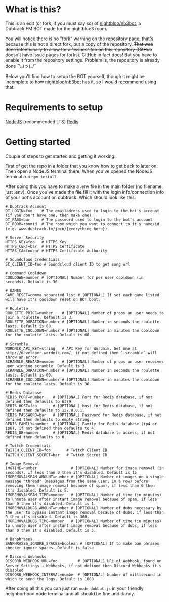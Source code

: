 # What is this?
This is an edit (or fork, if you must say so) of [nightbloo/nb3bot](https://github.com/nightbloo/nb3bot), a Dubtrack.FM BOT made for the nightblue3 room.

You will notice there is no "fork" warning on the repository page, that's because this is not a direct fork, but a copy of the repository.
~~That was done intentionally to allow for a "issues" tab on this repository (GitHub doesn't have Issue pages for forks).~~
GitHub in fact does! But you have to enable it from the repository settings. Problem is, the repository is already done ¯\\\_(ツ)_/¯ 

Below you'll find how to setup the BOT yourself, though it might be incomplete to how [nightbloo/nb3bot](https://github.com/nightbloo/nb3bot) has it, so I would recommend using that.

# Requirements to setup
[NodeJS](https://nodejs.org/en/download/) (recommended LTS)
[Redis](https://redis.io/download)

# Getting started
Couple of steps to get started and getting it working:

First of get the repo in a folder that you know how to get back to later on. Then open a NodeJS terminal there.
When you've opened the NodeJS terminal run ```npm install```.

After doing this you have to make a .env file in the main folder (no filename, just .env).
Once you've made the file fill it with the login info/connection info of your bot's account on dubtrack. Which should look like this:
```
# Dubtrack Account
DT_LOGIN=foo    # The emailadress used to login to the bot's account (if you don't have one, then make one)
DT_PASS=bar     # The password used to login to the bot's account
DT_ROOM=roomid  # The room which you want to connect to it's name/id (e.g. www.dubtrack.fm/join/{everything here})

# Server Security
HTTPS_KEY=foo   # HTTPS Key
HTTPS_CERT=bar  # HTTPS Certificate
HTTPS_CA=foobar # HTTPS Certificate Authority

# Soundcloud Credentials
SC_CLIENT_ID=foo # Soundcloud client ID to get song url

# Command Cooldown
COOLDOWN=number # [OPTIONAL] Number for per user cooldown (in seconds). Default is 30

# GAMES
GAME_RESET=comma_separated_list # [OPTIONAL] If set each game listed will have it's cooldown reset on BOT boot.

# Roulette
ROULETTE_PRICE=number    # [OPTIONAL] Number of props an user needs to join a roulette. Default is 3.
ROULETTE_DURATION=number # [OPTIONAL] Number in seconds the roulette lasts. Default is 60.
ROULETTE_COOLDOWN=number # [OPTIONAL] Number in minutes the cooldown for the roulette lasts. Default is 60.

# Scramble
WORDNIK_API_KEY=string   # API Key for Wordnik. Get one at http://developer.wordnik.com/, if not defined then `!scramble` will throw an error.
SCRAMBLE_REWARD=number   # [OPTIONAL] Number of props an user receives upon winning scramble. Default is 3.
SCRAMBLE_DURATION=number # [OPTIONAL] Number in seconds the roulette lasts. Default is 60.
SCRAMBLE_COOLDOWN=number # [OPTIONAL] Number in minutes the cooldown for the roulette lasts. Default is 30.

# Redis Database
REDIS_PORT=number    # [OPTIONAL] Port for Redis database, if not defined then defaults to 6379.
REDIS_HOST=foo       # [OPTIONAL] Host for Redis database, if not defined then defaults to 127.0.0.1.
REDIS_PASSWORD=bar   # [OPTIONAL] Password for Redis database, if not defined then defaults to empty string.
REDIS_FAMILY=number  # [OPTIONAL] Family for Redis database (ip4 or ip6), if not defined then defaults to 4.
REDIS_DB=number      # [OPTIONAL] Redis database to access, if not defined then defaults to 0.

# Twitch Credentials
TWITCH_CLIENT_ID=foo       # Twitch Client ID
TWITCH_CLIENT_SECRET=bar   # Twitch Secret ID

# Image Removal
IMGTIME=number               # [OPTIONAL] Number for image removal (in seconds), if less than 0 then it's disabled. Default is 15
IMGREMOVALSPAM_AMOUNT=number # [OPTIONAL] Number of images on a single message "thread" (messages from the same user, in a row) before removing them (image removal because of spam), if less than 0 then it's disabled. Default is 5.
IMGREMOVALSPAM_TIME=number   # [OPTIONAL] Number of time (in minutes) to unmute user after instant image removal because of spam, if less than 0 then it's disabled. Default is 1.
IMGREMOVALDUBS_AMOUNT=number # [OPTIONAL] Number of dubs necessary by the user to bypass instant image removal because of dubs, if less than 0 then it's disabled. Default is 300.
IMGREMOVALDUBS_TIME=number   # [OPTIONAL] Number of time (in minutes) to unmute user after instant image removal because of dubs, if less than 0 then it's disabled. Default is 5.

# Banphrases
BANPHRASES_IGNORE_SPACES=boolean # [OPTIONAL] If to make ban phrases checker ignore spaces. Default is false

# Discord Webhooks
DISCORD_WEBHOOK_URL=foo         # [OPTIONAL] URL of Webhook, found on Server Settings → Webhooks, if not defined then Discord Webhooks it's disabled
DISCORD_WEBHOOK_INTERVAL=number # [OPTIONAL] Number of millisecond in which to send the logs. Default is 1000
```

After doing all this you can just run ```node dubbot.js``` in your friendly neighborhood node terminal and all should be fine and dandy.
